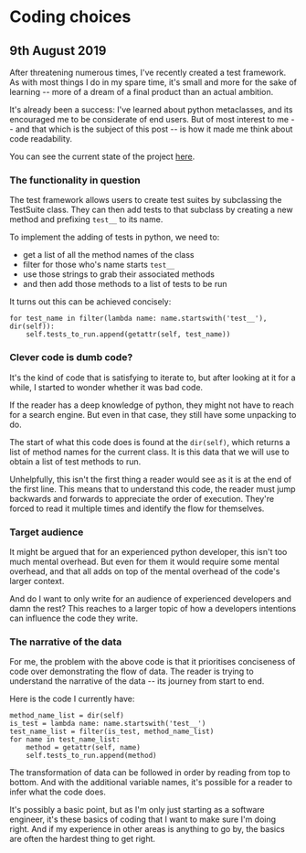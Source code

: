 Coding choices
=

9th August 2019
-

After threatening numerous times, I've recently created a test framework. As with most things I do in my spare time, it's small and more for the sake of learning -- more of a dream of a final product than an actual ambition.

It's already been a success: I've learned about python metaclasses, and its encouraged me to be considerate of end users. But of most interest to me -- and that which is the subject of this post -- is how it made me think about code readability.

You can see the current state of the project [here](https://gitlab.com/mmyoungman/test-test-framework/tree/544e1422e8f03f98469ac9b0c0b2042c37228bda).

### The functionality in question

The test framework allows users to create test suites by subclassing the TestSuite class. They can then add tests to that subclass by creating a new method and prefixing `test__` to its name.

To implement the adding of tests in python, we need to:  
- get a list of all the method names of the class  
- filter for those who's name starts `test__`  
- use those strings to grab their associated methods  
- and then add those methods to a list of tests to be run

It turns out this can be achieved concisely:  

    for test_name in filter(lambda name: name.startswith('test__'), dir(self)):
        self.tests_to_run.append(getattr(self, test_name))

### Clever code is dumb code?

It's the kind of code that is satisfying to iterate to, but after looking at it for a while, I started to wonder whether it was bad code.

If the reader has a deep knowledge of python, they might not have to reach for a search engine. But even in that case, they still have some unpacking to do.

The start of what this code does is found at the `dir(self)`, which returns a list of method names for the current class. It is this data that we will use to obtain a list of test methods to run.

Unhelpfully, this isn't the first thing a reader would see as it is at the end of the first line. This means that to understand this code, the reader must jump backwards and forwards to appreciate the order of execution. They're forced to read it multiple times and identify the flow for themselves.

### Target audience

It might be argued that for an experienced python developer, this isn't too much mental overhead. But even for them it would require some mental overhead, and that all adds on top of the mental overhead of the code's larger context.

And do I want to only write for an audience of experienced developers and damn the rest? This reaches to a larger topic of how a developers intentions can influence the code they write.

### The narrative of the data

For me, the problem with the above code is that it prioritises conciseness of code over demonstrating the flow of data. The reader is trying to understand the narrative of the data -- its journey from start to end.

Here is the code I currently have:

    method_name_list = dir(self)
    is_test = lambda name: name.startswith('test__')
    test_name_list = filter(is_test, method_name_list)
    for name in test_name_list:
        method = getattr(self, name)
        self.tests_to_run.append(method)

The transformation of data can be followed in order by reading from top to bottom. And with the additional variable names, it's possible for a reader to infer what the code does.

It's possibly a basic point, but as I'm only just starting as a software engineer, it's these basics of coding that I want to make sure I'm doing right. And if my experience in other areas is anything to go by, the basics are often the hardest thing to get right.
